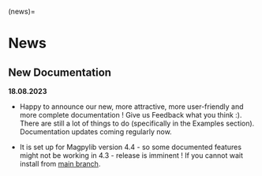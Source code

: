 (news)=

# News

## New Documentation
**18.08.2023**

- Happy to announce our new, more attractive, more user-friendly and more complete documentation ! Give us Feedback what you think :). There are still a lot of things to do (specifically in the Examples section). Documentation updates coming regularly now.

- It is set up for Magpylib version 4.4 - so some documented features might not be working in 4.3 - release is imminent ! If you cannot wait install from  [main branch](https://github.com/magpylib/magpylib).

